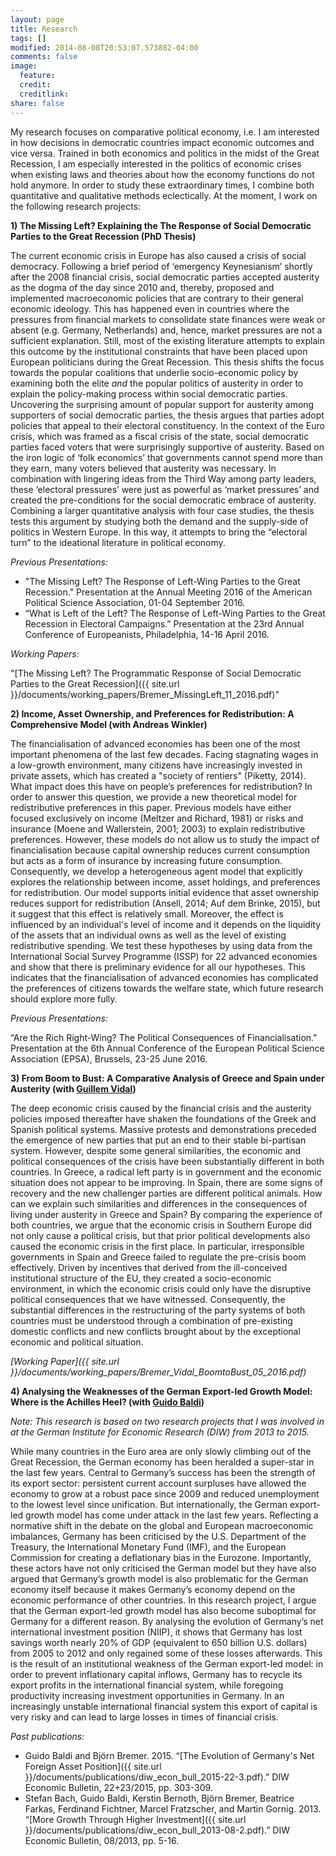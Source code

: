 ```yaml
---
layout: page
title: Research
tags: []
modified: 2014-08-08T20:53:07.573882-04:00
comments: false
image:
  feature:
  credit:
  creditlink: 
share: false
---
```


My research focuses on comparative political economy, i.e. I am interested in how decisions in democratic countries impact economic outcomes and vice versa. Trained in both economics and politics in the midst of the Great Recession, I am especially interested in the politics of economic crises when existing laws and theories about how the economy functions do not hold anymore. In order to study these extraordinary times, I combine both quantitative and qualitative methods eclectically. At the moment, I work on the following research projects: 

**1) The Missing Left? Explaining the The Response of Social Democratic Parties to the Great Recession (PhD Thesis)**

The current economic crisis in Europe has also caused a crisis of social democracy. Following a brief period of ‘emergency Keynesianism’ shortly after the 2008 financial crisis, social democratic parties accepted austerity as the dogma of the day since 2010 and, thereby, proposed and implemented macroeconomic policies that are contrary to their general economic ideology. This has happened even in countries where the pressures from financial markets to consolidate state finances were weak or absent (e.g. Germany, Netherlands) and, hence, market pressures are not a sufficient explanation. Still, most of the existing literature attempts to explain this outcome by the institutional constraints that have been placed upon European politicians during the Great Recession. This thesis shifts the focus towards the popular coalitions that underlie socio-economic policy by examining both the elite *and* the popular politics of austerity in order to explain the policy-making process within social democratic parties. Uncovering the surprising amount of popular support for austerity among supporters of social democratic parties, the thesis argues that parties adopt policies that appeal to their electoral constituency. In the context of the Euro crisis, which was framed as a fiscal crisis of the state, social democratic parties faced voters that were surprisingly supportive of austerity. Based on the iron logic of ‘folk economics’ that governments cannot spend more than they earn, many voters believed that austerity was necessary. In combination with lingering ideas from the Third Way among party leaders, these ‘electoral pressures’ were just as powerful as ‘market pressures’ and created the pre-conditions for the social democratic embrace of austerity. Combining a larger quantitative analysis with four case studies, the thesis tests this argument by studying both the demand and the supply-side of politics in Western Europe. In this way, it attempts to bring the “electoral turn” to the ideational literature in political economy.

*Previous Presentations:*

* "The Missing Left? The Response of Left-Wing Parties to the Great Recession." Presentation at the Annual Meeting 2016 of the American Political Science Association, 01-04 September 2016.
* “What is Left of the Left? The Response of Left-Wing Parties to the Great Recession in Electoral Campaigns.” Presentation at the 23rd Annual Conference of Europeanists, Philadelphia, 14-16 April 2016. 

*Working Papers:*

"[The Missing Left? The Programmatic Response of Social Democratic Parties to the Great Recession]({{ site.url }}/documents/working_papers/Bremer_MissingLeft_11_2016.pdf)"

**2) Income, Asset Ownership, and Preferences for Redistribution: A Comprehensive Model (with Andreas Winkler)** 

The financialisation of advanced economies has been one of the most important phenomena of the last few decades. Facing stagnating wages in a low-growth environment, many citizens have increasingly invested in private assets, which has created a "society of rentiers" (Piketty, 2014). What impact does this have on people’s preferences for redistribution? In order to answer this question, we provide a new theoretical model for redistributive preferences in this paper. Previous models have either focused exclusively on income (Meltzer and Richard, 1981) or risks and insurance (Moene and Wallerstein, 2001; 2003) to explain redistributive preferences. However, these models do not allow us to study the impact of financialisation because capital ownership reduces current consumption but acts as a form of insurance by increasing future  consumption. Consequently, we develop a heterogeneous agent model that explicitly explores the relationship between income, asset holdings, and preferences for redistribution. Our model supports initial evidence that asset ownership reduces support for redistribution (Ansell, 2014; Auf dem Brinke, 2015), but it suggest that this effect is relatively small. Moreover, the effect is influenced by an individual's level of income and it depends on the liquidity of the assets that an individual owns as well as the level of existing redistributive spending. We test these hypotheses by using data from the International Social Survey Programme (ISSP) for 22 advanced economies and show that there is preliminary evidence for all our hypotheses. This indicates that the financialisation of advanced economies has complicated the preferences of citizens towards the welfare state, which future research should explore more fully.

*Previous Presentations:*

“Are the Rich Right-Wing? The Political Consequences of Financialisation." Presentation at the 6th Annual Conference of the European Political Science Association (EPSA), Brussels, 23-25 June 2016. 

**3) From Boom to Bust: A Comparative Analysis of Greece and Spain under Austerity (with [Guillem Vidal](http://guillemvidal.eu/))**

The deep economic crisis caused by the financial crisis and the austerity policies imposed thereafter have shaken the foundations of the Greek and Spanish political systems. Massive protests and demonstrations preceded the emergence of new parties that put an end to their stable bi-partisan system. However, despite some general similarities, the economic and political consequences of the crisis have been substantially different in both countries. In Greece, a radical left party is in government and the economic situation does not appear to be improving. In Spain, there are some signs of recovery and the new challenger parties are different political animals. How can we explain such similarities and differences in the consequences of living under austerity in Greece and Spain? By comparing the experience of both countries, we argue that the economic crisis in Southern Europe did not only cause a political crisis, but that prior political developments also caused the economic crisis in the first place. In particular, irresponsible governments in Spain and Greece failed to regulate the pre-crisis boom effectively. Driven by incentives that derived from the ill-conceived institutional structure of the EU, they created a socio-economic environment, in which the economic crisis could only have the disruptive political consequences that we have witnessed. Consequently, the substantial differences in the restructuring of the party systems of both countries must be understood through a combination of pre-existing domestic conflicts and new conflicts brought about by the exceptional economic and political situation.

*[Working Paper]({{ site.url }}/documents/working_papers/Bremer_Vidal_BoomtoBust_05_2016.pdf)*

**4) Analysing the Weaknesses of the German Export-led Growth Model: Where is the Achilles Heel? (with [Guido Baldi](http://www.vwi.unibe.ch/about_us/people/dr_baldi_guido/index_eng.html))**

*Note: This research is based on two research projects that I was involved in at the German Institute for Economic Research (DIW) from 2013 to 2015.*

While many countries in the Euro area are only slowly climbing out of the Great Recession, the German economy has been heralded a super-star in the last few years. Central to Germany’s success has been the strength of its export sector: persistent current account surpluses have allowed the economy to grow at a robust pace since 2009 and reduced unemployment to the lowest level since unification. But internationally, the German export-led growth model has come under attack in the last few years. Reflecting a normative shift in the debate on the global and European macroeconomic imbalances, Germany has been criticised by the U.S. Department of the Treasury, the International Monetary Fund (IMF), and the European Commission for creating a deflationary bias in the Eurozone. Importantly, these actors have not only criticised the German model but they have also argued that Germany’s growth model is also problematic for the German economy itself because it makes Germany’s economy depend on the economic performance of other countries. In this research project, I argue that the German export-led growth model has also become suboptimal for Germany for a different reason. By analysing the evolution of Germany’s net international investment position (NIIP), it shows that Germany has lost savings worth nearly 20% of GDP (equivalent to 650 billion U.S. dollars) from 2005 to 2012 and only regained some of these losses afterwards. This is the result of an institutional weakness of the German export-led model: in order to prevent inflationary capital inflows, Germany has to recycle its export profits in the international financial system, while foregoing productivity increasing investment opportunities in Germany. In an increasingly unstable international financial system this export of capital is very risky and can lead to large losses in times of financial crisis.

*Past publications:*

* Guido Baldi and Björn Bremer. 2015. “[The Evolution of Germany's Net Foreign Asset Position]({{ site.url }}/documents/publications/diw_econ_bull_2015-22-3.pdf).” DIW Economic Bulletin, 22+23/2015, pp. 303-309.
* Stefan Bach, Guido Baldi, Kerstin Bernoth, Björn Bremer, Beatrice Farkas, Ferdinand Fichtner, Marcel Fratzscher, and Martin Gornig. 2013. “[More Growth Through Higher Investment]({{ site.url }}/documents/publications/diw_econ_bull_2013-08-2.pdf).” DIW Economic Bulletin, 08/2013, pp. 5-16.